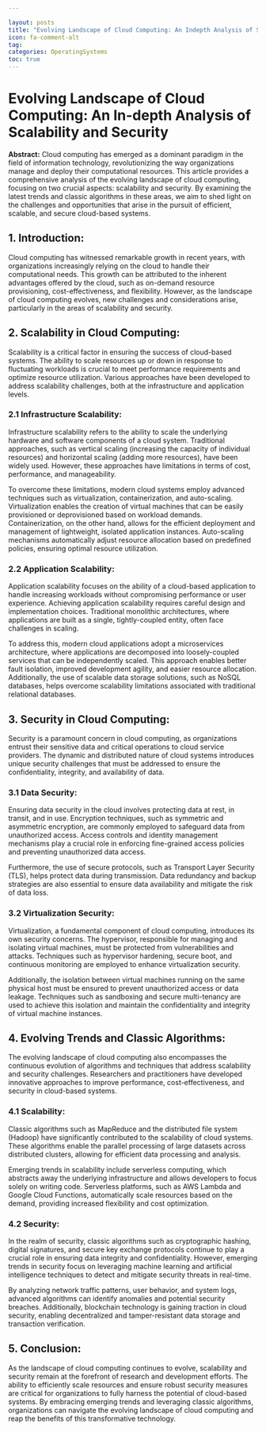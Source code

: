 ```yaml
---

layout: posts
title: "Evolving Landscape of Cloud Computing: An Indepth Analysis of Scalability and Security"
icon: fa-comment-alt
tag:      
categories: OperatingSystems
toc: true
---
```




# Evolving Landscape of Cloud Computing: An In-depth Analysis of Scalability and Security

**Abstract:**
Cloud computing has emerged as a dominant paradigm in the field of information technology, revolutionizing the way organizations manage and deploy their computational resources. This article provides a comprehensive analysis of the evolving landscape of cloud computing, focusing on two crucial aspects: scalability and security. By examining the latest trends and classic algorithms in these areas, we aim to shed light on the challenges and opportunities that arise in the pursuit of efficient, scalable, and secure cloud-based systems.

## 1. Introduction:
Cloud computing has witnessed remarkable growth in recent years, with organizations increasingly relying on the cloud to handle their computational needs. This growth can be attributed to the inherent advantages offered by the cloud, such as on-demand resource provisioning, cost-effectiveness, and flexibility. However, as the landscape of cloud computing evolves, new challenges and considerations arise, particularly in the areas of scalability and security.

## 2. Scalability in Cloud Computing:
Scalability is a critical factor in ensuring the success of cloud-based systems. The ability to scale resources up or down in response to fluctuating workloads is crucial to meet performance requirements and optimize resource utilization. Various approaches have been developed to address scalability challenges, both at the infrastructure and application levels.

### 2.1 Infrastructure Scalability:
Infrastructure scalability refers to the ability to scale the underlying hardware and software components of a cloud system. Traditional approaches, such as vertical scaling (increasing the capacity of individual resources) and horizontal scaling (adding more resources), have been widely used. However, these approaches have limitations in terms of cost, performance, and manageability.

To overcome these limitations, modern cloud systems employ advanced techniques such as virtualization, containerization, and auto-scaling. Virtualization enables the creation of virtual machines that can be easily provisioned or deprovisioned based on workload demands. Containerization, on the other hand, allows for the efficient deployment and management of lightweight, isolated application instances. Auto-scaling mechanisms automatically adjust resource allocation based on predefined policies, ensuring optimal resource utilization.

### 2.2 Application Scalability:
Application scalability focuses on the ability of a cloud-based application to handle increasing workloads without compromising performance or user experience. Achieving application scalability requires careful design and implementation choices. Traditional monolithic architectures, where applications are built as a single, tightly-coupled entity, often face challenges in scaling.

To address this, modern cloud applications adopt a microservices architecture, where applications are decomposed into loosely-coupled services that can be independently scaled. This approach enables better fault isolation, improved development agility, and easier resource allocation. Additionally, the use of scalable data storage solutions, such as NoSQL databases, helps overcome scalability limitations associated with traditional relational databases.

## 3. Security in Cloud Computing:
Security is a paramount concern in cloud computing, as organizations entrust their sensitive data and critical operations to cloud service providers. The dynamic and distributed nature of cloud systems introduces unique security challenges that must be addressed to ensure the confidentiality, integrity, and availability of data.

### 3.1 Data Security:
Ensuring data security in the cloud involves protecting data at rest, in transit, and in use. Encryption techniques, such as symmetric and asymmetric encryption, are commonly employed to safeguard data from unauthorized access. Access controls and identity management mechanisms play a crucial role in enforcing fine-grained access policies and preventing unauthorized data access.

Furthermore, the use of secure protocols, such as Transport Layer Security (TLS), helps protect data during transmission. Data redundancy and backup strategies are also essential to ensure data availability and mitigate the risk of data loss.

### 3.2 Virtualization Security:
Virtualization, a fundamental component of cloud computing, introduces its own security concerns. The hypervisor, responsible for managing and isolating virtual machines, must be protected from vulnerabilities and attacks. Techniques such as hypervisor hardening, secure boot, and continuous monitoring are employed to enhance virtualization security.

Additionally, the isolation between virtual machines running on the same physical host must be ensured to prevent unauthorized access or data leakage. Techniques such as sandboxing and secure multi-tenancy are used to achieve this isolation and maintain the confidentiality and integrity of virtual machine instances.

## 4. Evolving Trends and Classic Algorithms:
The evolving landscape of cloud computing also encompasses the continuous evolution of algorithms and techniques that address scalability and security challenges. Researchers and practitioners have developed innovative approaches to improve performance, cost-effectiveness, and security in cloud-based systems.

### 4.1 Scalability:
Classic algorithms such as MapReduce and the distributed file system (Hadoop) have significantly contributed to the scalability of cloud systems. These algorithms enable the parallel processing of large datasets across distributed clusters, allowing for efficient data processing and analysis.

Emerging trends in scalability include serverless computing, which abstracts away the underlying infrastructure and allows developers to focus solely on writing code. Serverless platforms, such as AWS Lambda and Google Cloud Functions, automatically scale resources based on the demand, providing increased flexibility and cost optimization.

### 4.2 Security:
In the realm of security, classic algorithms such as cryptographic hashing, digital signatures, and secure key exchange protocols continue to play a crucial role in ensuring data integrity and confidentiality. However, emerging trends in security focus on leveraging machine learning and artificial intelligence techniques to detect and mitigate security threats in real-time.

By analyzing network traffic patterns, user behavior, and system logs, advanced algorithms can identify anomalies and potential security breaches. Additionally, blockchain technology is gaining traction in cloud security, enabling decentralized and tamper-resistant data storage and transaction verification.

## 5. Conclusion:
As the landscape of cloud computing continues to evolve, scalability and security remain at the forefront of research and development efforts. The ability to efficiently scale resources and ensure robust security measures are critical for organizations to fully harness the potential of cloud-based systems. By embracing emerging trends and leveraging classic algorithms, organizations can navigate the evolving landscape of cloud computing and reap the benefits of this transformative technology.